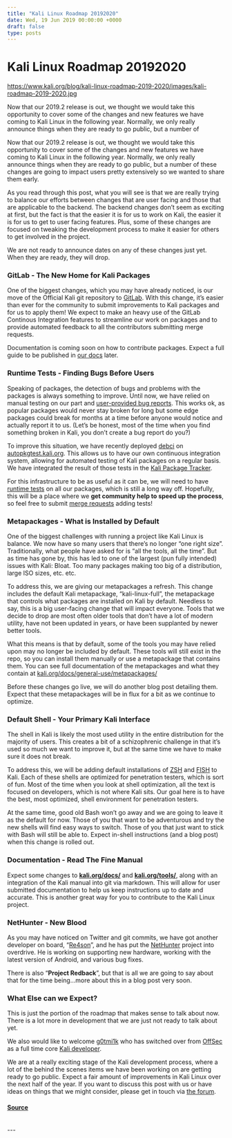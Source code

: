 ```yaml
---
title: "Kali Linux Roadmap 20192020"
date: Wed, 19 Jun 2019 00:00:00 +0000
draft: false
type: posts
---
```

# Kali Linux Roadmap 20192020

https://www.kali.org/blog/kali-linux-roadmap-2019-2020/images/kali-roadmap-2019-2020.jpg



Now that our 2019.2 release is out, we thought we would take this opportunity to cover some of the changes and new features we have coming to Kali Linux in the following year. Normally, we only really announce things when they are ready to go public, but a number of

Now that our 2019.2 release is out, we thought we would take this opportunity to cover some of the changes and new features we have coming to Kali Linux in the following year. Normally, we only really announce things when they are ready to go public, but a number of these changes are going to impact users pretty extensively so we wanted to share them early.

As you read through this post, what you will see is that we are really trying to balance our efforts between changes that are user facing and those that are applicable to the backend. The backend changes don’t seem as exciting at first, but the fact is that the easier it is for us to work on Kali, the easier it is for us to get to user facing features. Plus, some of these changes are focused on tweaking the development process to make it easier for others to get involved in the project.

We are not ready to announce dates on any of these changes just yet. When they are ready, they will drop.

### GitLab - The New Home for Kali Packages

One of the biggest changes, which you may have already noticed, is our move of the Official Kali git repository to [GitLab](https://gitlab.com/kalilinux). With this change, it’s easier than ever for the community to submit improvements to Kali packages and for us to apply them! We expect to make an heavy use of the GitLab Continous Integration features to streamline our work on packages and to provide automated feedback to all the contributors submitting merge requests.

Documentation is coming soon on how to contribute packages. Expect a full guide to be published in [our docs](https://www.kali.org/docs/) later.

### Runtime Tests - Finding Bugs Before Users

Speaking of packages, the detection of bugs and problems with the packages is always something to improve. Until now, we have relied on manual testing on our part and [user-provided bug reports](https://bugs.kali.org/). This works ok, as popular packages would never stay broken for long but some edge packages could break for months at a time before anyone would notice and actually report it to us. (Let’s be honest, most of the time when you find something broken in Kali, you don’t create a bug report do you?)

To improve this situation, we have recently deployed [debci](https://salsa.debian.org/ci-team/debci) on [autopkgtest.kali.org](https://autopkgtest.kali.org/). This allows us to have our own continuous integration system, allowing for automated testing of Kali packages on a regular basis. We have integrated the result of those tests in the [Kali Package Tracker](https://pkg.kali.org/teams/kali-developers/).

For this infrastructure to be as useful as it can be, we will need to have [runtime tests](https://salsa.debian.org/ci-team/autopkgtest/raw/master/doc/README.package-tests.rst) on all our packages, which is still a long way off. Hopefully, this will be a place where we **get community help to speed up the process**, so feel free to submit [merge requests](https://gitlab.com/kalilinux/packages) adding tests!

### Metapackages - What is Installed by Default

One of the biggest challenges with running a project like Kali Linux is balance. We now have so many users that there’s no longer “one right size”. Traditionally, what people have asked for is “all the tools, all the time”. But as time has gone by, this has led to one of the largest (pun fully intended) issues with Kali: Bloat. Too many packages making too big of a distribution, large ISO sizes, etc. etc.

To address this, we are giving our metapackages a refresh. This change includes the default Kali metapackage, “kali-linux-full”, the metapackage that controls what packages are installed on Kali by default. Needless to say, this is a big user-facing change that will impact everyone. Tools that we decide to drop are most often older tools that don’t have a lot of modern utility, have not been updated in years, or have been supplanted by newer better tools.

What this means is that by default, some of the tools you may have relied upon may no longer be included by default. These tools will still exist in the repo, so you can install them manually or use a metapackage that contains them. You can see full documentation of the metapackages and what they contain at [kali.org/docs/general-use/metapackages/](https://www.kali.org/docs/general-use/metapackages/)

Before these changes go live, we will do another blog post detailing them. Expect that these metapackages will be in flux for a bit as we continue to optimize.

### Default Shell - Your Primary Kali Interface

The shell in Kali is likely the most used utility in the entire distribution for the majority of users. This creates a bit of a schizophrenic challenge in that it’s used so much we want to improve it, but at the same time we have to make sure it does not break.

To address this, we will be adding default installations of [ZSH](https://en.wikipedia.org/wiki/Z_shell) and [FISH](https://en.wikipedia.org/wiki/Friendly_interactive_shell) to Kali. Each of these shells are optimized for penetration testers, which is sort of fun. Most of the time when you look at shell optimization, all the text is focused on developers, which is not where Kali sits. Our goal here is to have the best, most optimized, shell environment for penetration testers.

At the same time, good old Bash won’t go away and we are going to leave it as the default for now. Those of you that want to be adventurous and try the new shells will find easy ways to switch. Those of you that just want to stick with Bash will still be able to. Expect in-shell instructions (and a blog post) when this change is rolled out.

### Documentation - Read The Fine Manual

Expect some changes to [**kali.org/docs/**](https://www.kali.org/docs/) and [**kali.org/tools/**](https://www.kali.org/tools/), along with an integration of the Kali manual into git via markdown. This will allow for user submitted documentation to help us keep instructions up to date and accurate. This is another great way for you to contribute to the Kali Linux project.

### NetHunter - New Blood

As you may have noticed on Twitter and git commits, we have got another developer on board, “[Re4son](https://gitlab.com/re4son)”, and he has put the [NetHunter](https://www.kali.org/get-kali/#kali-mobile) project into overdrive. He is working on supporting new hardware, working with the latest version of Android, and various bug fixes.

There is also “**Project Redback**”, but that is all we are going to say about that for the time being…more about this in a blog post very soon.

### What Else can we Expect?

This is just the portion of the roadmap that makes sense to talk about now. There is a lot more in development that we are just not ready to talk about yet.

We also would like to welcome [g0tmi1k](https://gitlab.com/g0tmi1k) who has switched over from [OffSec](https://www.offsec.com/) as a full time core [Kali developer](https://www.kali.org/about-us/).

We are at a really exciting stage of the Kali development process, where a lot of the behind the scenes items we have been working on are getting ready to go public. Expect a fair amount of improvements in Kali Linux over the next half of the year. If you want to discuss this post with us or have ideas on things that we might consider, please get in touch via [the forum](https://forums.kali.org/showthread.php?44470-Kali-Linux-Roadmap-\(2019-2020\)&p=86334#post86334).

#### [Source](https://www.kali.org/blog/kali-linux-roadmap-2019-2020/)

<br/>
---
